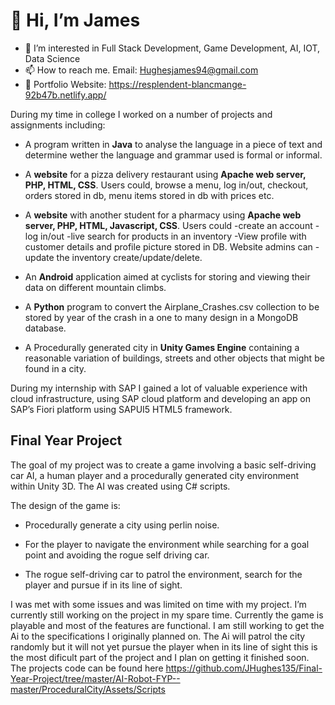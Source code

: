 # 👋 Hi, I’m James
- 👀 I’m interested in Full Stack Development, Game Development, AI, IOT, Data Science
- 📫 How to reach me. Email: Hughesjames94@gmail.com
- 📁 Portfolio Website: https://resplendent-blancmange-92b47b.netlify.app/

During my time in college I worked on a number of projects and assignments including: 

- A program written in **Java** to analyse the language in a piece of text and determine wether the language and grammar used is formal or informal. 

- A **website** for a pizza delivery restaurant using **Apache web server, PHP, HTML, CSS**. Users could, browse a menu, log in/out, checkout, orders stored in db, menu items stored in db with prices etc. 

- A **website** with another student for a pharmacy using **Apache web server, PHP, HTML, Javascript, CSS**. Users could -create an account -log in/out -live search for products in an inventory -View profile with customer details and profile picture stored in DB. Website admins can -update the inventory create/update/delete.

- An **Android** application aimed at cyclists for storing and viewing their data on different mountain climbs.

- A **Python** program to convert the Airplane_Crashes.csv collection to be stored by year of the crash in a one to many design in a MongoDB database.

- A Procedurally generated city in **Unity Games Engine** containing a reasonable variation of buildings, streets and other objects that might be found in a city.

During my internship with SAP I gained a lot of valuable experience with cloud infrastructure, using SAP cloud platform and developing an app on SAP’s Fiori platform using SAPUI5 HTML5 framework. 

## Final Year Project

The goal of my project was to create a game involving a basic self-driving car AI, a human player and a procedurally generated city environment within Unity 3D. The AI was created using C# scripts.  

  

The design of the game is: 

- Procedurally generate a city using perlin noise. 

- For the player to navigate the environment while searching for a goal point and avoiding the rogue self driving car. 

- The rogue self-driving car to patrol the environment, search for the player and pursue if in its line of sight. 

 

I was met with some issues and was limited on time with my project. I’m currently still working on the project in my spare time. Currently the game is playable and most of the features are functional. I am still working to get the Ai to the specifications I originally planned on. The Ai will patrol the city randomly but it will not yet pursue the player when in its line of sight this is the most dificult part of the project and I plan on getting it finished soon. 
The projects code can be found here https://github.com/JHughes135/Final-Year-Project/tree/master/AI-Robot-FYP--master/ProceduralCity/Assets/Scripts
